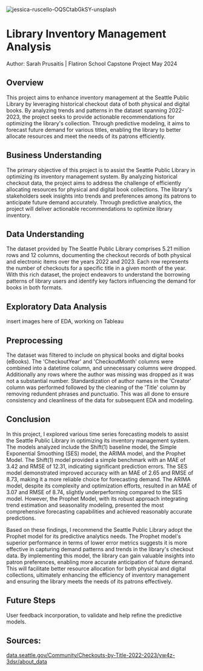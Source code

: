 ![jessica-ruscello-OQSCtabGkSY-unsplash](https://github.com/sarahprusaitis/Library_Inventory_Management/assets/146799617/d996ea72-bb9a-4f2b-bf32-16131986d268)

# Library Inventory Management Analysis
Author: Sarah Prusaitis | Flatiron School Capstone Project May 2024 

## Overview
This project aims to enhance inventory management at the Seattle Public Library by leveraging historical checkout data of both physical and digital books. By analyzing trends and patterns in the dataset spanning 2022-2023, the project seeks to provide actionable recommendations for optimizing the library's collection. Through predictive modeling, it aims to forecast future demand for various titles, enabling the library to better allocate resources and meet the needs of its patrons efficiently.

## Business Understanding
The primary objective of this project is to assist the Seattle Public Library in optimizing its inventory management system. By analyzing historical checkout data, the project aims to address the challenge of efficiently allocating resources for physical and digital book collections. The library's stakeholders seek insights into trends and preferences among its patrons to anticipate future demand accurately. Through predictive analytics, the project will deliver actionable recommendations to optimize library inventory.

## Data Understanding
The dataset provided by The Seattle Public Library comprises 5.21 million rows and 12 columns, documenting the checkout records of both physical and electronic items over the years 2022 and 2023. Each row represents the number of checkouts for a specific title in a given month of the year. With this rich dataset, the project endeavors to understand the borrowing patterns of library users and identify key factors influencing the demand for books in both formats.

## Exploratory Data Analysis
insert images here of EDA, working on Tableau

## Preprocessing
The dataset was filtered to include on physical books and digital books (eBooks). The 'CheckoutYear' and 'CheckoutMonth' columns were combined into a datetime column, and unnecessary columns were dropped. Additionally any rows where the author was missing was dropped as it was not a substantial number. Standardization of author names in the 'Creator' column was performed followed by the cleaning of the 'Title' column by removing redundent phrases and punctuatio. This was all done to ensure consistency and cleanliness of the data for subsequent EDA and modeling. 

## Conclusion
In this project, I explored various time series forecasting models to assist the Seattle Public Library in optimizing its inventory management system. The models analyzed include the Shift(1) baseline model, the Simple Exponential Smoothing (SES) model, the ARIMA model, and the Prophet Model. The Shift(1) model provided a simple benchmark with an MAE of 3.42 and RMSE of 12.31, indicating significant prediction errors. The SES model demonstrated improved accuracy with an MAE of 2.65 and RMSE of 8.73, making it a more reliable choice for forecasting demand. The ARIMA model, despite its complexity and optimization efforts, resulted in an MAE of 3.07 and RMSE of 8.74, slightly underperforming compared to the SES model. However, the Prophet Model, with its robust approach integrating trend estimation and seasonality modeling, presented the most comprehensive forecasting capabilities and achieved reasonably accurate predictions.

Based on these findings, I recommend the Seattle Public Library adopt the Prophet model for its predictive analytics needs. The Prophet model's superior performance in terms of lower error metrics suggests it is more effective in capturing demand patterns and trends in the library's checkout data. By implementing this model, the library can gain valuable insights into patron preferences, enabling more accurate anticipation of future demand. This will facilitate better resource allocation for both physical and digital collections, ultimately enhancing the efficiency of inventory management and ensuring the library meets the needs of its patrons effectively.


## Future Steps
User feedback incorporation, to validate and help refine the predictive models. 

## Sources:
[data.seattle.gov/Community/Checkouts-by-Title-2022-2023/yw4z-3dsr/about_data 
](https://data.seattle.gov/Community/Checkouts-by-Title-2022-2023/yw4z-3dsr/about_data)
